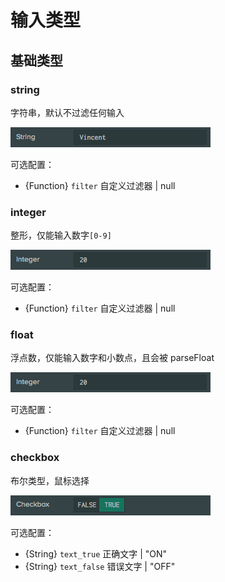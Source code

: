 # 输入类型

## 基础类型

### string

字符串，默认不过滤任何输入

![](https://raw.githubusercontent.com/Vincent0700/personal-image-hosting/master/images/vue-property-editor/vpe_type_string.png)

可选配置：

- {Function} `filter` 自定义过滤器 | null

### integer

整形，仅能输入数字`[0-9]`

![](https://raw.githubusercontent.com/Vincent0700/personal-image-hosting/master/images/vue-property-editor/vpe_type_integer.png)

可选配置：

- {Function} `filter` 自定义过滤器 | null

### float

浮点数，仅能输入数字和小数点，且会被 parseFloat

![](https://raw.githubusercontent.com/Vincent0700/personal-image-hosting/master/images/vue-property-editor/vpe_type_integer.png)

可选配置：

- {Function} `filter` 自定义过滤器 | null

### checkbox

布尔类型，鼠标选择

![](https://raw.githubusercontent.com/Vincent0700/personal-image-hosting/master/images/vue-property-editor/vpe_type_checkbox.png)

可选配置：

- {String} `text_true` 正确文字 | "ON"
- {String} `text_false` 错误文字 | "OFF"
